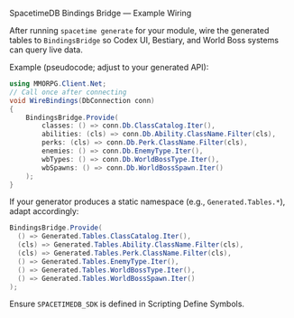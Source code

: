 SpacetimeDB Bindings Bridge — Example Wiring

After running `spacetime generate` for your module, wire the generated tables to `BindingsBridge` so Codex UI, Bestiary, and World Boss systems can query live data.

Example (pseudocode; adjust to your generated API):

```csharp
using MMORPG.Client.Net;
// Call once after connecting
void WireBindings(DbConnection conn)
{
    BindingsBridge.Provide(
        classes: () => conn.Db.ClassCatalog.Iter(),
        abilities: (cls) => conn.Db.Ability.ClassName.Filter(cls),
        perks: (cls) => conn.Db.Perk.ClassName.Filter(cls),
        enemies: () => conn.Db.EnemyType.Iter(),
        wbTypes: () => conn.Db.WorldBossType.Iter(),
        wbSpawns: () => conn.Db.WorldBossSpawn.Iter()
    );
}
```

If your generator produces a static namespace (e.g., `Generated.Tables.*`), adapt accordingly:

```csharp
BindingsBridge.Provide(
  () => Generated.Tables.ClassCatalog.Iter(),
  (cls) => Generated.Tables.Ability.ClassName.Filter(cls),
  (cls) => Generated.Tables.Perk.ClassName.Filter(cls),
  () => Generated.Tables.EnemyType.Iter(),
  () => Generated.Tables.WorldBossType.Iter(),
  () => Generated.Tables.WorldBossSpawn.Iter()
);
```

Ensure `SPACETIMEDB_SDK` is defined in Scripting Define Symbols.

